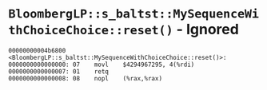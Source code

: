 # `BloombergLP::s_baltst::MySequenceWithChoiceChoice::reset()` - Ignored

```x86asm
00000000004b6800 <BloombergLP::s_baltst::MySequenceWithChoiceChoice::reset()>:
0000000000000000: 07	movl	$4294967295, 4(%rdi)
0000000000000007: 01	retq	
0000000000000008: 08	nopl	(%rax,%rax)
```
